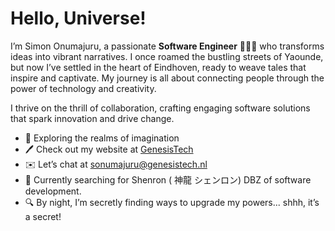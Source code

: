 # Hello, Universe!

I’m Simon Onumajuru, a passionate **Software Engineer** 👨🏿‍💻 who transforms ideas into vibrant narratives. I once roamed the bustling streets of Yaounde, but now I’ve settled in the heart of Eindhoven, ready to weave tales that inspire and captivate. My journey is all about connecting people through the power of technology and creativity.

I thrive on the thrill of collaboration, crafting engaging software solutions that spark innovation and drive change.

- 🌟 Exploring the realms of imagination
- 🖊️ Check out my website at [GenesisTech](http://genesistech.nl)
- ✉️ Let’s chat at [sonumajuru@genesistech.nl](mailto:sonumajuru@genesistech.com)
- 🌱 Currently searching for Shenron ( 神龍 シェンロン) DBZ of software development.
- 🔍 By night, I’m secretly finding ways to upgrade my powers... shhh, it’s a secret!

